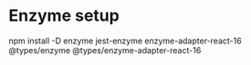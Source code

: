 # Enzyme setup

npm install -D enzyme jest-enzyme enzyme-adapter-react-16 @types/enzyme @types/enzyme-adapter-react-16
